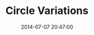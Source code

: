 ---
layout: lab-single.hbs
title: Circle Variations
date: 2014-07-07 20:47:00
description: A collections of interactive drawings representing seismic activity in Colombia. Each stroke of the drawing is defined by the seismic data over a year.
imgName: circle-variations
tags:
  - earthquakes
  - ingeominas
  - dataset-ingeominas
---